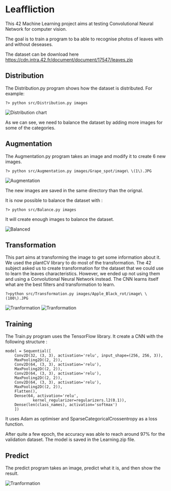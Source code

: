 # Leaffliction

This 42 Machine Learning project aims at testing Convolutional Neural Network for computer vision. 

The goal is to train a program to ba able to recognise photos of leaves with and without deseases. 

The dataset can be download here https://cdn.intra.42.fr/document/document/17547/leaves.zip

## Distribution

The Distribution.py program shows how the dataset is distributed. For example: 

```?> python src/Distribution.py images ```

![Distribution chart](./img/distribution.png "Distribution")

As we can see, we need to balance the dataset by adding more images for some of the categories. 

## Augmentation

The Augmentation.py program takes an image and modify it to create 6 new images. 

```?> python src/Augmentation.py images/Grape_spot/image\ \(1\).JPG```

![Augmentation](./img/Augmentation.png "Augmentation")

The new images are saved in the same directory than the orignal. 

It is now possible to balance the dataset with :

```?> python src/Balance.py images```

It will create enough images to balance the dataset.

![Balanced](./img/Balanced.png "Balanced")

## Transformation

This part aims at transforming the image to get some information about it. We used the plantCV library to do most of the transformation. The 42 subject asked us to create transformation for the dataset that we could use to learn the leaves characteristics. However, we ended up not using them and using a Convolutional Neural Network instead. The CNN learns itself what are the best filters and transformation to learn. 

```?>python src/Transformation.py images/Apple_Black_rot/image\ \(100\).JPG```

![Tranformation](./img/Transformation1.png "Tranformation")
![Tranformation](./img/Transformation2.png "Tranformation")

## Training

The Train.py program uses the TensorFlow library. It create a CNN with the following structure : 

```
model = Sequential([
    Conv2D(32, (3, 3), activation='relu', input_shape=(256, 256, 3)),
    MaxPooling2D((2, 2)),
    Conv2D(64, (3, 3), activation='relu'),
    MaxPooling2D((2, 2)),
    Conv2D(64, (3, 3), activation='relu'),
    MaxPooling2D((2, 2)),
    Conv2D(64, (3, 3), activation='relu'),
    MaxPooling2D((2, 2)),
    Flatten(),
    Dense(64, activation='relu',
            kernel_regularizer=regularizers.l2(0.1)),
    Dense(len(class_names), activation='softmax')
    ])
```

It uses Adam as optimiser and SparseCategoricalCrossentropy as a loss function. 

After quite a few epoch, the accuracy was able to reach around 97% for the validation dataset. The model is saved in the Learning.zip file. 

## Predict

The predict program takes an image, predict what it is, and then show the result.

![Tranformation](./img/result.png "result")